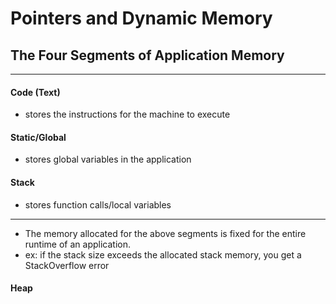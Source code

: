 # Pointers and Dynamic Memory

## The Four Segments of Application Memory

----
#### Code (Text)
- stores the instructions for the machine to execute

#### Static/Global
- stores global variables in the application

#### Stack
- stores function calls/local variables
----

- The memory allocated for the above segments is fixed for the entire runtime of an application.
- ex: if the stack size exceeds the allocated stack memory, you get a StackOverflow error

#### Heap